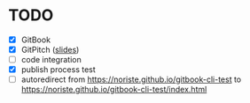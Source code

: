 # TODO

- [x] GitBook
- [x] GitPitch ([slides](https://gitpitch.com/NoriSte/gitbook-cli-test?p=slides))
- [ ] code integration
- [x] publish process test
- [ ] autoredirect from https://noriste.github.io/gitbook-cli-test to https://noriste.github.io/gitbook-cli-test/index.html
